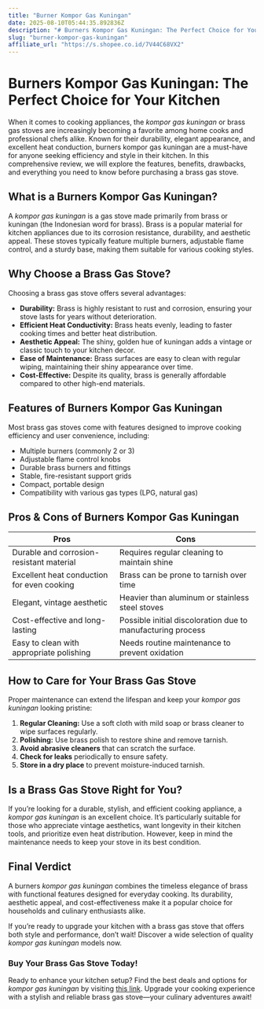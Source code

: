 ```yaml
---
title: "Burner Kompor Gas Kuningan"
date: 2025-08-10T05:44:35.892836Z
description: "# Burners Kompor Gas Kuningan: The Perfect Choice for Your Kitchen..."
slug: "burner-kompor-gas-kuningan"
affiliate_url: "https://s.shopee.co.id/7V44C68VX2"
---
```

# Burners Kompor Gas Kuningan: The Perfect Choice for Your Kitchen

When it comes to cooking appliances, the *kompor gas kuningan* or brass gas stoves are increasingly becoming a favorite among home cooks and professional chefs alike. Known for their durability, elegant appearance, and excellent heat conduction, burners kompor gas kuningan are a must-have for anyone seeking efficiency and style in their kitchen. In this comprehensive review, we will explore the features, benefits, drawbacks, and everything you need to know before purchasing a brass gas stove.

## What is a Burners Kompor Gas Kuningan?

A *kompor gas kuningan* is a gas stove made primarily from brass or kuningan (the Indonesian word for brass). Brass is a popular material for kitchen appliances due to its corrosion resistance, durability, and aesthetic appeal. These stoves typically feature multiple burners, adjustable flame control, and a sturdy base, making them suitable for various cooking styles.

## Why Choose a Brass Gas Stove?

Choosing a brass gas stove offers several advantages:

- **Durability:** Brass is highly resistant to rust and corrosion, ensuring your stove lasts for years without deterioration.
- **Efficient Heat Conductivity:** Brass heats evenly, leading to faster cooking times and better heat distribution.
- **Aesthetic Appeal:** The shiny, golden hue of kuningan adds a vintage or classic touch to your kitchen decor.
- **Ease of Maintenance:** Brass surfaces are easy to clean with regular wiping, maintaining their shiny appearance over time.
- **Cost-Effective:** Despite its quality, brass is generally affordable compared to other high-end materials.

## Features of Burners Kompor Gas Kuningan

Most brass gas stoves come with features designed to improve cooking efficiency and user convenience, including:

- Multiple burners (commonly 2 or 3)
- Adjustable flame control knobs
- Durable brass burners and fittings
- Stable, fire-resistant support grids
- Compact, portable design
- Compatibility with various gas types (LPG, natural gas)

## Pros & Cons of Burners Kompor Gas Kuningan

| **Pros**                                             | **Cons**                                               |
|------------------------------------------------------|--------------------------------------------------------|
| Durable and corrosion-resistant material           | Requires regular cleaning to maintain shine         |
| Excellent heat conduction for even cooking        | Brass can be prone to tarnish over time             |
| Elegant, vintage aesthetic                        | Heavier than aluminum or stainless steel stoves   |
| Cost-effective and long-lasting                     | Possible initial discoloration due to manufacturing process |
| Easy to clean with appropriate polishing           | Needs routine maintenance to prevent oxidation     |

## How to Care for Your Brass Gas Stove

Proper maintenance can extend the lifespan and keep your *kompor gas kuningan* looking pristine:

1. **Regular Cleaning:** Use a soft cloth with mild soap or brass cleaner to wipe surfaces regularly.
2. **Polishing:** Use brass polish to restore shine and remove tarnish.
3. **Avoid abrasive cleaners** that can scratch the surface.
4. **Check for leaks** periodically to ensure safety.
5. **Store in a dry place** to prevent moisture-induced tarnish.

## Is a Brass Gas Stove Right for You?

If you’re looking for a durable, stylish, and efficient cooking appliance, a *kompor gas kuningan* is an excellent choice. It’s particularly suitable for those who appreciate vintage aesthetics, want longevity in their kitchen tools, and prioritize even heat distribution. However, keep in mind the maintenance needs to keep your stove in its best condition.

## Final Verdict

A burners *kompor gas kuningan* combines the timeless elegance of brass with functional features designed for everyday cooking. Its durability, aesthetic appeal, and cost-effectiveness make it a popular choice for households and culinary enthusiasts alike.

If you’re ready to upgrade your kitchen with a brass gas stove that offers both style and performance, don’t wait! Discover a wide selection of quality *kompor gas kuningan* models now.

### Buy Your Brass Gas Stove Today!

Ready to enhance your kitchen setup? Find the best deals and options for *kompor gas kuningan* by visiting [this link](https://s.shopee.co.id/7V44C68VX2). Upgrade your cooking experience with a stylish and reliable brass gas stove—your culinary adventures await!